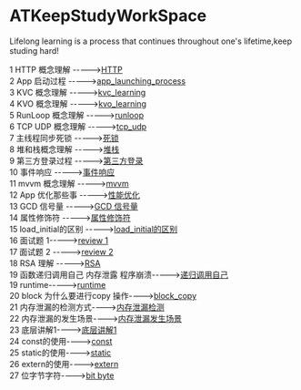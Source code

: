 # ATKeepStudyWorkSpace
Lifelong learning is a process that continues throughout one's lifetime,keep studing hard!


1 HTTP 概念理解 ----->[HTTP](https://github.com/AlexanderYeah/ATKeepStudyWorkSpace/blob/master/http.md)  
2 App  启动过程 ----->[app_launching_process](https://github.com/AlexanderYeah/ATKeepStudyWorkSpace/blob/master/app_launching_process.md)   
3 KVC  概念理解 ----->[kvc_learning](https://github.com/AlexanderYeah/ATKeepStudyWorkSpace/blob/master/kvc_learning.md)  
4 KVO  概念理解 ----->[kvo_learning](https://github.com/AlexanderYeah/ATKeepStudyWorkSpace/blob/master/kvo_learning.md)    
5 RunLoop 概念理解 ----->[runloop](https://github.com/AlexanderYeah/ATKeepStudyWorkSpace/blob/master/runloop%E6%A6%82%E5%BF%B5.md)  
6 TCP UDP  概念理解 ----->[tcp_udp](https://github.com/AlexanderYeah/ATKeepStudyWorkSpace/blob/master/tcp_udp.md)   
7 主线程同步死锁 ----->[死锁](https://github.com/AlexanderYeah/ATKeepStudyWorkSpace/blob/master/GCD_%E4%B8%BB%E7%BA%BF%E7%A8%8B%E5%90%8C%E6%AD%A5%E6%AD%BB%E9%94%81.md)  
8 堆和栈概念理解 ----->[堆栈](https://github.com/AlexanderYeah/ATKeepStudyWorkSpace/blob/master/%E5%A0%86%E5%92%8C%E6%A0%88.md)    
9 第三方登录过程 ----->[第三方登录](https://github.com/AlexanderYeah/ATKeepStudyWorkSpace/blob/master/%E4%B8%89%E6%96%B9%E7%99%BB%E5%BD%95.md)  
10 事件响应 ----->[事件响应](https://github.com/AlexanderYeah/ATKeepStudyWorkSpace/blob/master/%E4%BA%8B%E4%BB%B6%E5%93%8D%E5%BA%94.md)  
11 mvvm 概念理解 ----->[mvvm](https://github.com/AlexanderYeah/ATKeepStudyWorkSpace/blob/master/mvvm.md)  
12 App 优化那些事 ----->[性能优化](https://github.com/AlexanderYeah/ATKeepStudyWorkSpace/blob/master/app%26tableveiw%E4%BC%98%E5%8C%96.md)  
13 GCD 信号量 ----->[GCD 信号量](https://github.com/AlexanderYeah/ATKeepStudyWorkSpace/blob/master/GCD%E4%BF%A1%E5%8F%B7%E9%87%8F.md)    
14 属性修饰符 ----->[属性修饰符](https://github.com/AlexanderYeah/ATKeepStudyWorkSpace/blob/master/property_learn.md)    
15 load_initial的区别 ----->[load_initial的区别](https://github.com/AlexanderYeah/ATKeepStudyWorkSpace/blob/master/load_initial.md)    
16 面试题 1----->[review 1](https://github.com/AlexanderYeah/ATKeepStudyWorkSpace/blob/master/review1.md)  
17 面试题 2 ----->[review 2](https://github.com/AlexanderYeah/ATKeepStudyWorkSpace/blob/master/review2.md)    
18 RSA 理解 ----->[RSA](https://github.com/AlexanderYeah/ATKeepStudyWorkSpace/blob/master/RSA.md)   
19 函数递归调用自己 内存泄露 程序崩溃----->[递归调用自己](https://github.com/AlexanderYeah/ATKeepStudyWorkSpace/blob/master/%E5%86%85%E5%AD%981.md)   
19 runtime----->[runtime](https://github.com/AlexanderYeah/SKRuntimeWorkSpace/blob/master/README.md)     
20 block 为什么要进行copy 操作---->[block_copy](https://github.com/AlexanderYeah/ATKeepStudyWorkSpace/blob/master/block_copy.md)  
21 内存泄漏的检测方式---->[内存泄漏检测](https://github.com/AlexanderYeah/ATKeepStudyWorkSpace/blob/master/%E5%86%85%E5%AD%98%E6%B3%84%E9%9C%B21.md)    
22 内存泄漏的发生场景---->[内存泄漏发生场景](https://github.com/AlexanderYeah/ATKeepStudyWorkSpace/blob/master/%E5%86%85%E5%AD%98%E6%B3%84%E9%9C%B22.md)    
23 底层讲解1---->[底层讲解1](https://github.com/AlexanderYeah/ATKeepStudyWorkSpace/blob/master/%E5%BA%95%E5%B1%82%E8%AE%B2%E8%A7%A31.md)   
24 const的使用---->[const](https://github.com/AlexanderYeah/ATKeepStudyWorkSpace/blob/master/const.md)   
25 static的使用---->[static](https://github.com/AlexanderYeah/ATKeepStudyWorkSpace/blob/master/static.md)   
26 extern的使用---->[extern](https://github.com/AlexanderYeah/ATKeepStudyWorkSpace/blob/master/extern.md)   
27 位字节字符---->[bit byte](https://github.com/AlexanderYeah/ATKeepStudyWorkSpace/blob/master/%E5%AD%97%E8%8A%82%E4%B8%8E%E5%AD%97%E7%AC%A6.md) 







